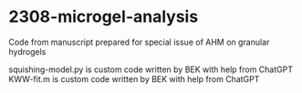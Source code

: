 # 2308-microgel-analysis
Code from manuscript prepared for special issue of AHM on granular hydrogels

squishing-model.py is custom code written by BEK with help from ChatGPT
KWW-fit.m is custom code written by BEK with help from ChatGPT

